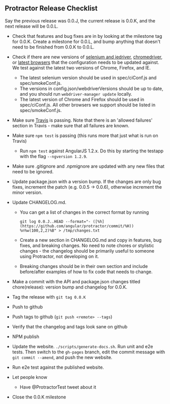 Protractor Release Checklist
----------------------------

Say the previous release was 0.0.J, the current release is 0.0.K, and the next release will be 0.0.L.

 - Check that features and bug fixes are in by looking at the milestone tag for 0.0.K. Create a milestone for 0.0.L, and bump anything that doesn't need to be finished from 0.0.K to 0.0.L.

 - Check if there are new versions of [selenium and iedriver](http://selenium-release.storage.googleapis.com/index.html), [chromedriver](http://chromedriver.storage.googleapis.com/index.html), or [latest browsers](https://saucelabs.com/platforms) that the configuration needs to be updated against. We test against the latest two versions of Chrome, Firefox, and IE.

   - The latest selenium version should be used in spec/ciConf.js and spec/smokeConf.js.
   - The versions in config.json/webdriverVersions should be up to date, and you should run `webdriver-manager update` locally.
   - The latest version of Chrome and Firefox should be used in spec/ciConf.js. All other browsers we support should be listed in spec/smokeConf.js.

 - Make sure [Travis](https://travis-ci.org/angular/protractor/builds) is passing. Note that there is an 'allowed failures' section in Travis - make sure that all failures are known.

 - Make sure `npm test` is passing (this runs more that just what is run on Travis)
   - Run `npm test` against AngularJS 1.2.x. Do this by starting the testapp with the flag `--ngversion 1.2.9`.

 - Make sure .gitignore and .npmignore are updated with any new files that need to be ignored.

 - Update package.json with a version bump. If the changes are only bug fixes, increment the patch (e.g. 0.0.5 -> 0.0.6), otherwise increment the minor version.

 - Update CHANGELOG.md.
   - You can get a list of changes in the correct format by running
     ```
     git log 0.0.J..HEAD --format="- ([%h](https://github.com/angular/protractor/commit/%H)) %n%w(100,2,2)%B" > /tmp/changes.txt
     ```

   - Create a new section in CHANGELOG.md and copy in features, bug fixes, and breaking changes. No need to note chores or stylistic changes - the changelog should be primarily useful to someone using Protractor, not developing on it.

   - Breaking changes should be in their own section and include before/after examples of how to fix code that needs to change.

 - Make a commit with the API and package.json changes titled chore(release): version bump and changelog for 0.0.K.

 - Tag the release with `git tag 0.0.K`

 - Push to github

 - Push tags to github (`git push <remote> --tags`)

 - Verify that the changelog and tags look sane on github

 - NPM publish

 - Update the website. `./scripts/generate-docs.sh`. Run unit and e2e tests. Then switch to the
   `gh-pages` branch, edit the commit message with `git commit --amend`,
   and push the new website.

 - Run e2e test against the published website.

 - Let people know
   - Have @ProtractorTest tweet about it

 - Close the 0.0.K milestone
